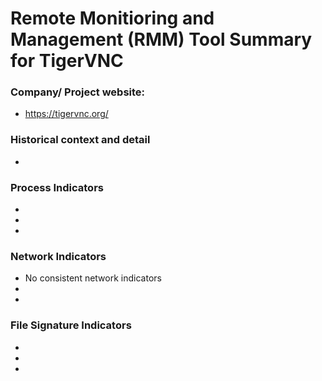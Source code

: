# Remote Monitioring and Management (RMM) Tool Summary for TigerVNC

### Company/ Project website:
- https://tigervnc.org/

### Historical context and detail
- 

### Process Indicators
- 
- 
- 

### Network Indicators
- No consistent network indicators
- 
-

### File Signature Indicators
- 
-
-
